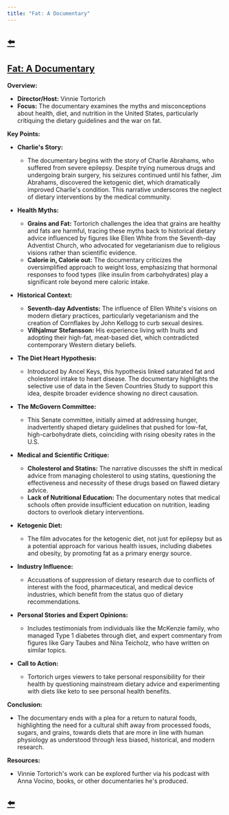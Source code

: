 ```yaml
---
title: "Fat: A Documentary"
---
```


## [⬅️](/)

## [Fat: A Documentary](https://www.youtube.com/watch?v=iVJM_0XEiBI)

**Overview:**
- **Director/Host:** Vinnie Tortorich
- **Focus:** The documentary examines the myths and misconceptions about health, diet, and nutrition in the United States, particularly critiquing the dietary guidelines and the war on fat.

**Key Points:**

- **Charlie's Story:**
  - The documentary begins with the story of Charlie Abrahams, who suffered from severe epilepsy. Despite trying numerous drugs and undergoing brain surgery, his seizures continued until his father, Jim Abrahams, discovered the ketogenic diet, which dramatically improved Charlie's condition. This narrative underscores the neglect of dietary interventions by the medical community.

- **Health Myths:**
  - **Grains and Fat:** Tortorich challenges the idea that grains are healthy and fats are harmful, tracing these myths back to historical dietary advice influenced by figures like Ellen White from the Seventh-day Adventist Church, who advocated for vegetarianism due to religious visions rather than scientific evidence.
  - **Calorie in, Calorie out:** The documentary criticizes the oversimplified approach to weight loss, emphasizing that hormonal responses to food types (like insulin from carbohydrates) play a significant role beyond mere caloric intake.

- **Historical Context:**
  - **Seventh-day Adventists:** The influence of Ellen White's visions on modern dietary practices, particularly vegetarianism and the creation of Cornflakes by John Kellogg to curb sexual desires.
  - **Vilhjalmur Stefansson:** His experience living with Inuits and adopting their high-fat, meat-based diet, which contradicted contemporary Western dietary beliefs.

- **The Diet Heart Hypothesis:**
  - Introduced by Ancel Keys, this hypothesis linked saturated fat and cholesterol intake to heart disease. The documentary highlights the selective use of data in the Seven Countries Study to support this idea, despite broader evidence showing no direct causation.

- **The McGovern Committee:**
  - This Senate committee, initially aimed at addressing hunger, inadvertently shaped dietary guidelines that pushed for low-fat, high-carbohydrate diets, coinciding with rising obesity rates in the U.S.

- **Medical and Scientific Critique:**
  - **Cholesterol and Statins:** The narrative discusses the shift in medical advice from managing cholesterol to using statins, questioning the effectiveness and necessity of these drugs based on flawed dietary advice.
  - **Lack of Nutritional Education:** The documentary notes that medical schools often provide insufficient education on nutrition, leading doctors to overlook dietary interventions.

- **Ketogenic Diet:**
  - The film advocates for the ketogenic diet, not just for epilepsy but as a potential approach for various health issues, including diabetes and obesity, by promoting fat as a primary energy source.

- **Industry Influence:**
  - Accusations of suppression of dietary research due to conflicts of interest with the food, pharmaceutical, and medical device industries, which benefit from the status quo of dietary recommendations.

- **Personal Stories and Expert Opinions:**
  - Includes testimonials from individuals like the McKenzie family, who managed Type 1 diabetes through diet, and expert commentary from figures like Gary Taubes and Nina Teicholz, who have written on similar topics.

- **Call to Action:**
  - Tortorich urges viewers to take personal responsibility for their health by questioning mainstream dietary advice and experimenting with diets like keto to see personal health benefits.

**Conclusion:**
- The documentary ends with a plea for a return to natural foods, highlighting the need for a cultural shift away from processed foods, sugars, and grains, towards diets that are more in line with human physiology as understood through less biased, historical, and modern research.

**Resources:**
- Vinnie Tortorich's work can be explored further via his podcast with Anna Vocino, books, or other documentaries he's produced.

## [⬅️](/)